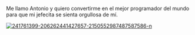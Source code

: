 Me llamo Antonio y quiero convertirme en el mejor programador del mundo para que mi jefecita se sienta orgullosa de mí. 

<a href='https://postimg.cc/3093Z7wj' target='_blank'><img src='https://i.postimg.cc/3093Z7wj/241761399-206262441427657-2150552987487587586-n.jpg' border='0' alt='241761399-206262441427657-2150552987487587586-n'/></a>
